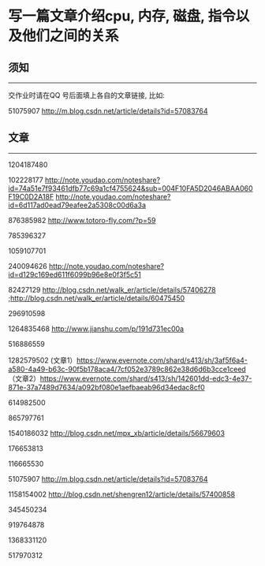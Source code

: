 # 写一篇文章介绍cpu, 内存, 磁盘, 指令以及他们之间的关系

## 须知
---

交作业时请在QQ 号后面填上各自的文章链接, 比如:

51075907 http://m.blog.csdn.net/article/details?id=57083764

## 文章
---

1204187480

102228177  http://note.youdao.com/noteshare?id=74a51e7f93461dfb77c69a1cf4755624&sub=004F10FA5D2046ABAA060F19C0D2A18F
           http://note.youdao.com/noteshare?id=6d117ad0ead79eafee2a5308c00d6a3a

876385982 http://www.totoro-fly.com/?p=59

785396327

1059107701

240094626  http://note.youdao.com/noteshare?id=d129c169ed611f6099b96e8e0f3f5c51

82427129 http://blog.csdn.net/walk_er/article/details/57406278 ;http://blog.csdn.net/walk_er/article/details/60475450

296910598

1264835468 http://www.jianshu.com/p/191d731ec00a

516886559

1282579502 (文章1）https://www.evernote.com/shard/s413/sh/3af5f6a4-a580-4a49-b63c-90f5b178aca4/7cf052e3789c862e38d6d6b3cce1ceed （文章2）https://www.evernote.com/shard/s413/sh/142601dd-edc3-4e37-871e-37a7489d7634/a092bf080e1aefbaeab96d34edac8cf0

614982500

865797761

1540186032  http://blog.csdn.net/mpx_xb/article/details/56679603

176653813

116665530

51075907 http://m.blog.csdn.net/article/details?id=57083764

1158154002  http://blog.csdn.net/shengren12/article/details/57400858

345450234

919764878

1368331120

517970312
